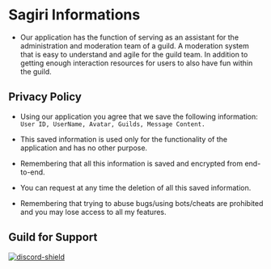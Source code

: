 # Sagiri Informations
- Our application has the function of serving as an assistant for the administration and moderation team of a guild.
A moderation system that is easy to understand and agile for the guild team.
In addition to getting enough interaction resources for users to also have fun within the guild.
## Privacy Policy
- Using our application you agree that we save the following information:
`User ID, UserName, Avatar, Guilds, Message Content.`

- This saved information is used only for the functionality of the application and has no other purpose.
- Remembering that all this information is saved and encrypted from end-to-end.
- You can request at any time the deletion of all this saved information.

- Remembering that trying to abuse bugs/using bots/cheats are prohibited and you may lose access to all my features.

## Guild for Support
[discord-invite]: https://discord.gg/Zksg8vQQpJ
[discord-shield]: https://discordapp.com/api/guilds/898929743779463178/widget.png?style=banner2
[ ![discord-shield][] ][discord-invite]
